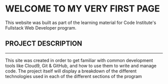 # WELCOME TO MY VERY FIRST PAGE

This website was built as part of the learning material for Code Institute's Fullstack Web Developer program.

## PROJECT DESCRIPTION
<hr>
This site was created in order to get familiar with common development tools like Cloud9, Git & GitHub, and how to use them to write and manage code. The project itself will display a breakdown of the different technologies used in each of the different sections of the program